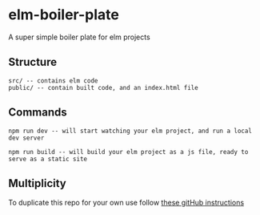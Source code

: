 # elm-boiler-plate
A super simple boiler plate for elm projects

## Structure
```
src/ -- contains elm code
public/ -- contain built code, and an index.html file
```

## Commands
`npm run dev -- will start watching your elm project, and run a local dev
server`

`npm run build -- will build your elm project as a js file, ready to serve as a static site`

## Multiplicity
To duplicate this repo for your own use follow [these gitHub instructions](https://help.github.com/articles/duplicating-a-repository/)
